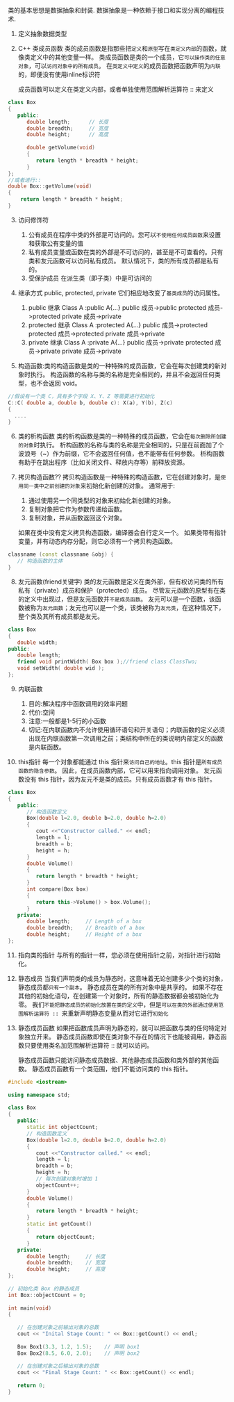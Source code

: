 <!--
 * @Author: your name
 * @Date: 2021-08-03 15:16:43
 * @LastEditTime: 2021-08-19 15:24:45
 * @LastEditors: Please set LastEditors
 * @Description: In User Settings Edit
 * @FilePath: \C_Multiple\excercise\chapter6 class\article.md
-->
类的基本思想是数据抽象和封装.
数据抽象是一种依赖于接口和实现分离的编程技术.

1. 定义抽象数据类型

2. C++ 类成员函数
    类的成员函数是指那些把`定义`和`原型`写在`类定义内部`的函数，就像类定义中的其他变量一样。
    类成员函数是类的一个成员，它`可以操作类的任意对象`，可以`访问对象中的所有成员`。
    在`类定义中定义`的成员函数把函数声明为`内联`的，即便没有使用inline标识符

    成员函数可以定义在类定义内部，或者单独使用范围解析运算符 :: 来定义
```c++
class Box
{
   public:
      double length;      // 长度
      double breadth;     // 宽度
      double height;      // 高度
   
      double getVolume(void)
      {
         return length * breadth * height;
      }
};
//或者进行::
double Box::getVolume(void)
{
    return length * breadth * height;
}
```

3. 访问修饰符
    1. 公有成员在程序中类的外部是可访问的。您可以`不使用任何成员函数`来设置和获取公有变量的值
    2. 私有成员变量或函数在类的外部是不可访问的，甚至是不可查看的。只有类和友元函数可以访问私有成员。
        默认情况下，类的所有成员都是私有的。
    3. 受保护成员 在派生类（即子类）中是可访问的

4. 继承方式 public, protected, private 它们相应地改变了`基类成员`的访问属性。
    1. public 继承  Class A :public A{...}
        public 成员->public
        protected 成员->protected
        private 成员->private
    2. protected 继承 Class A :protected A{...}
        public 成员->protected
        protected 成员->protected
        private 成员->private
    3. private 继承  Class A :private A{...}
        public 成员->private
        protected 成员->private
        private 成员->private
        
5. 构造函数:类的构造函数是类的一种特殊的成员函数，它会在每次创建类的新对象时执行。
    构造函数的名称与类的名称是完全相同的，并且不会返回任何类型，也不会返回 void。
```c++
//假设有一个类 C，具有多个字段 X、Y、Z 等需要进行初始化
C::C( double a, double b, double c): X(a), Y(b), Z(c)
{
  ....
}
```

6. 类的析构函数
    类的析构函数是类的一种特殊的成员函数，它会在`每次删除所创建的对象`时执行。
    析构函数的名称与类的名称是完全相同的，只是在前面加了个波浪号（~）作为前缀，它不会返回任何值，也不能带有任何参数。
    析构函数有助于在跳出程序（比如关闭文件、释放内存等）前释放资源。 

7. 拷贝构造函数??
    拷贝构造函数是一种特殊的构造函数，它在创建对象时，是`使用同一类中之前创建的对象`来初始化新创建的对象。
    通常用于:
    1. 通过使用另一个同类型的对象来初始化新创建的对象。
    2. 复制对象把它作为参数传递给函数。
    3. 复制对象，并从函数返回这个对象。

    如果在类中没有定义拷贝构造函数，编译器会自行定义一个。
    如果类带有指针变量，并有动态内存分配，则它必须有一个拷贝构造函数。
```c++ 
classname (const classname &obj) {
   // 构造函数的主体
}
```
8. 友元函数(friend关键字)
类的友元函数是定义在类外部，但有权访问类的所有私有（private）成员和保护（protected）成员。
尽管友元函数的原型有在类的定义中出现过，但是友元函数并`不是成员函数`。
友元可以是一个函数，该函数被称为`友元函数`；友元也可以是一个类，该类被称为`友元类`，在这种情况下，整个类及其所有成员都是友元。
```c++
class Box
{
   double width;
public:
   double length;
   friend void printWidth( Box box );//friend class ClassTwo;
   void setWidth( double wid );
};
```

9. 内联函数
    1. 目的:解决程序中函数调用的效率问题
    2. 代价:空间
    3. 注意:一般都是1-5行的小函数
    4. 切记:在内联函数内不允许使用循环语句和开关语句；内联函数的定义必须出现在内联函数第一次调用之前；类结构中所在的类说明内部定义的函数是内联函数。

10. this指针
    每一个对象都能通过 this 指针来`访问自己的地址`。this 指针是`所有成员函数的隐含参数`。
    因此，在成员函数内部，它可以用来指向调用对象。
    友元函数没有 this 指针，因为友元不是类的成员。只有成员函数才有 this 指针。
```c++
class Box
{
   public:
      // 构造函数定义
      Box(double l=2.0, double b=2.0, double h=2.0)
      {
         cout <<"Constructor called." << endl;
         length = l;
         breadth = b;
         height = h;
      }
      double Volume()
      {
         return length * breadth * height;
      }
      int compare(Box box)
      {
         return this->Volume() > box.Volume();
      }
   private:
      double length;     // Length of a box
      double breadth;    // Breadth of a box
      double height;     // Height of a box
};
```

11. 指向类的指针
    与所有的指针一样，您必须在使用指针之前，对指针进行初始化。
    
12. 静态成员
    当我们声明类的成员为静态时，这意味着无论创建多少个类的对象，静态成员都`只有一个副本`。
    静态成员在类的所有对象中是共享的。
    如果不存在其他的初始化语句，在创建第一个对象时，所有的静态数据都会被初始化为零。
    我们`不能把静态成员的初始化放置在类的定义`中，但是`可以在类的外部通过使用范围解析运算符 :: `来重新声明静态变量从而对它进行`初始化`

13. 静态成员函数
    如果把函数成员声明为静态的，就可以把函数与类的任何特定对象独立开来。
    静态成员函数即使在类对象不存在的情况下也能被调用，静态函数只要使用类名加范围解析运算符 :: 就可以访问。

    静态成员函数只能访问静态成员数据、其他静态成员函数和类外部的其他函数。
    静态成员函数有一个类范围，他们不能访问类的 this 指针。
```c++
#include <iostream>
 
using namespace std;
 
class Box
{
   public:
      static int objectCount;
      // 构造函数定义
      Box(double l=2.0, double b=2.0, double h=2.0)
      {
         cout <<"Constructor called." << endl;
         length = l;
         breadth = b;
         height = h;
         // 每次创建对象时增加 1
         objectCount++;
      }
      double Volume()
      {
         return length * breadth * height;
      }
      static int getCount()
      {
         return objectCount;
      }
   private:
      double length;     // 长度
      double breadth;    // 宽度
      double height;     // 高度
};
 
// 初始化类 Box 的静态成员
int Box::objectCount = 0;
 
int main(void)
{
  
   // 在创建对象之前输出对象的总数
   cout << "Inital Stage Count: " << Box::getCount() << endl;
 
   Box Box1(3.3, 1.2, 1.5);    // 声明 box1
   Box Box2(8.5, 6.0, 2.0);    // 声明 box2
 
   // 在创建对象之后输出对象的总数
   cout << "Final Stage Count: " << Box::getCount() << endl;
 
   return 0;
}
```
